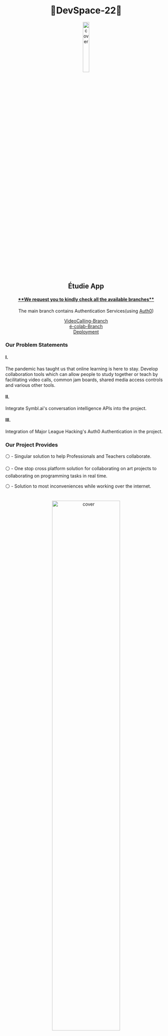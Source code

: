 <h1 align="center">🚀DevSpace-22🚀</h1>
<div align="center">
<img width="20%" src="https://media.discordapp.net/attachments/964219837314400327/964316361063039026/unknown-modified_4.png" alt="cover" />
<h2 align="center">Étudie App</h2>
</div>

<h4 align="center"><ins>**We request you to kindly check all the available branches**</ins></h2>
<div align="center">

  
   The main branch contains Authentication Services(using [Auth0](https://auth0.com/)) 
  
  
  
</div>
<div align="center">

[VideoCalling-Branch](https://github.com/nishchaysinha/DevSpace-22/tree/videocalling)<br>
[é-colab-Branch](https://github.com/nishchaysinha/DevSpace-22/tree/%C3%A9-colab)<br>
  [Deployment](https://devspace-calling.herokuapp.com/)
</div>
<h3 align="left"> Our Problem Statements </h3>
<div align="left">
  <div align="left"> <h4>I.</h4> The pandemic has taught us that online learning is here to stay. Develop collaboration tools which can allow people to study together
or teach by facilitating video calls, common jam boards, shared media access controls and various other tools.</div>
  <div align="left"> <h4>II.</h4> Integrate Symbl.ai's conversation intelligence APIs into the project.
  </div>
  <div align="left"> <h4>III.</h4> Integration of Major League Hacking's Auth0 Authentication in the project.
  </div>
<h3 align="left"> Our Project Provides </h3>
<div align="left">

  ⚪️ - Singular solution to help Professionals and Teachers collaborate.
  
  ⚪️ - One stop cross platform solution for collaborating on art projects to collaborating on programming tasks in real time.
  
  ⚪️ - Solution to most inconveniences while working over the internet. </br></br>
<p align="center">
<img width="65%" src="https://media.discordapp.net/attachments/964369189919916052/964833893385637948/Screenshot_2022-04-16_155218.jpg?width=1314&height=663" alt="cover" /></p></br>
  
</div>

<h3 align="left">Why this topic?</h3>

<div align="left">

  Being students from the 2025 batch, we truly understand the importance of good collaboration tool. Which is exactly why we chose this topic as we aim to eliminate the issues that lie with current solutions. The Étudie app is built with only one thing in mind, strong and effective cooperation between individuals without the requirement of switching tools every minute. 
  
  Our solution integrates some of the most essential tools like realtime drawing boards, smooth video playback, voicechat with transcription(using [Symbl.ai](https://symbl.ai/)), inbuilt realtime code editors and compilers for prototyping and an inbuilt document editor.
  
  [These features are easily customizable and can be customized according to what a user needs because of our heavily modular application.]
  
</div>
<h1 align="center">Étudie </h1>
<div>
  
  <!-- <img width="100%" src="https://cdn.discordapp.com/attachments/964219837314400327/964291697905401877/Draft_2.png" alt="cover" /> -->
  <h3 align="center"> Brainstorm on various ideas effortlessly and with realtime collaboration </h3>
  <p align="center">
  <img width="80%" src="https://media.discordapp.net/attachments/964369189919916052/964833893708595250/Screenshot_2022-04-16_155258.jpg?width=1414&height=663" alt="cover" />
  </p>
  <h2 align="center">Our Core Features Include</h2>
  <h3 align="center">1. Collaborative Drawingboard</h3>
  <p align="center">
  <img width="80%" src="https://media.discordapp.net/attachments/964369189919916052/964610889607180368/unknown.png?width=1306&height=662" alt="cover" />
  </p>
  <h3 align="center">2. Close all the other code editors and collab on one !!!<br>
    We've made coding much easier for you </h3>
  <p align="center">
  <img width="80%" src="https://media.discordapp.net/attachments/964369189919916052/964833893129801778/Screenshot_2022-04-16_154956.jpg?width=1316&height=663" alt="cover" />
  </p>
 

</div>
